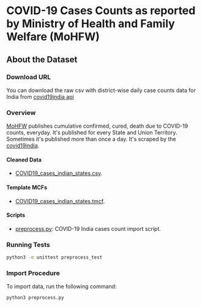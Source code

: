 # COVID-19 Cases Counts as reported by Ministry of Health and Family Welfare (MoHFW)


## About the Dataset

### Download URL
You can download the raw csv with district-wise daily case counts data for India from [covid19india api](	https://api.covid19india.org/csv/latest/districts.csv)



### Overview
[MoHFW](https://www.mohfw.gov.in/) publishes cumulative confirmed, cured, death due to COVID-19 counts, everyday. It's published for every State and Union Territory. Sometimes it's published more than once a day. It's scraped by the [covid19india](https://covid19india.org).


#### Cleaned Data
- [COVID19_cases_indian_states.csv](COVID19_cases_indian_states.csv).

#### Template MCFs
- [COVID19_cases_indian_states.tmcf](COVID19_cases_indian_states.tmcf).


#### Scripts
- [preprocess.py](preprocess.py): COVID-19 India cases count import script.


### Running Tests

```bash
python3 -m unittest preprocess_test
```


### Import Procedure

To import data, run the following command:

```
python3 preprocess.py
```